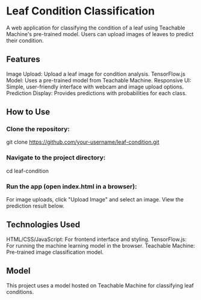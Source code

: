 # Leaf Condition Classification
A web application for classifying the condition of a leaf using Teachable Machine's pre-trained model. Users can upload images of leaves to predict their condition.

## Features
Image Upload: Upload a leaf image for condition analysis.
TensorFlow.js Model: Uses a pre-trained model from Teachable Machine.
Responsive UI: Simple, user-friendly interface with webcam and image upload options.
Prediction Display: Provides predictions with probabilities for each class.

## How to Use
### Clone the repository:
git clone https://github.com/your-username/leaf-condition.git

### Navigate to the project directory:
cd leaf-condition

### Run the app (open index.html in a browser):
For image uploads, click "Upload Image" and select an image.
View the prediction result below.

## Technologies Used
HTML/CSS/JavaScript: For frontend interface and styling.
TensorFlow.js: For running the machine learning model in the browser.
Teachable Machine: Pre-trained image classification model.

## Model
This project uses a model hosted on Teachable Machine for classifying leaf conditions.
